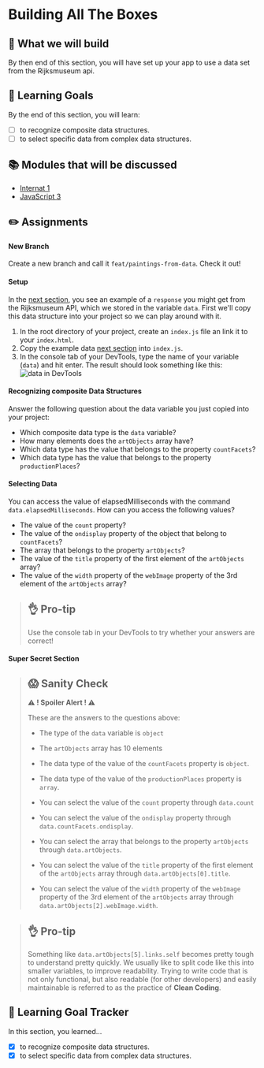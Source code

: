 # Building All The Boxes

## 🎨 What we will build
By then end of this section, you will have set up your app to use a data set from the Rijksmuseum api.

## 🎯 Learning Goals
By the end of this section, you will learn:
* [ ] to recognize composite data structures.
* [ ] to select specific data from complex data structures.

## 📚 Modules that will be discussed
  * [Internat 1](https://readest.codaisseur.com/courses/beginner-bootcamp/all-bb-modules/internet-1)
  * [JavaScript 3](https://readest.codaisseur.com/courses/beginner-bootcamp/all-bb-modules/javascript-3/objects)

## ✏️ Assignments

#### New Branch
Create a new branch and call it `feat/paintings-from-data`. Check it out!

#### Setup
In the [next section](), you see an example of a `response` you might get from the Rijksmuseum API, which we stored in the variable `data`. First we'll copy this data structure into your project so we can play around with it.

1. In the root directory of your project, create an `index.js` file an link it to your `index.html`.
2. Copy the example data [next section]() into `index.js`.
3. In the console tab of your DevTools, type the name of your variable (`data`) and hit enter. The result should look something like this:
![data in DevTools](https://cd.sseu.re/Museum_Guide_2019-01-03_09-34-49.png)


#### Recognizing composite Data Structures 
Answer the following question about the data variable you just copied into your project:

* Which composite data type is the `data` variable?
* How many elements does the `artObjects` array have?
* Which data type has the value that belongs to the property `countFacets`?
* Which data type has the value that belongs to the property `productionPlaces`?

#### Selecting Data
You can access the value of elapsedMilliseconds with the command `data.elapsedMilliseconds`. How can you access the following values?

* The value of the `count` property?
* The value of the `ondisplay` property of the object that belong to `countFacets`?
* The array that belongs to the property `artObjects`?
* The value of the `title` property of the first element of the `artObjects` array?
* The value of the `width` property of the `webImage` property of the 3rd element of the `artObjects` array?

> ## 👌 Pro-tip
> Use the console tab in your DevTools to try whether your answers are correct!

#### Super Secret Section

> ## 😱  Sanity Check
>
> **⚠️ ! Spoiler Alert ! ⚠️**
>
> These are the answers to the questions above:
>
> * The type of the `data` variable is `object`
> * The `artObjects` array has 10 elements
> * The data type of the value of the `countFacets` property is `object`.
> * The data type of the value of the `productionPlaces` property is `array`.
> 
> * You can select the value of the `count` property through `data.count`
> * You can select the value of the `ondisplay` property through `data.countFacets.ondisplay`.
> * You can select the array that belongs to the property `artObjects` through `data.artObjects`.
> * You can select the value of the `title` property of the first element of the `artObjects` array through `data.artObjects[0].title`.
> * You can select the value of the `width` property of the `webImage` property of the 3rd element of the `artObjects` array through `data.artObjects[2].webImage.width`.

> ## 👌 Pro-tip
> Something like `data.artObjects[5].links.self` becomes pretty tough to understand pretty quickly. We usually like to split code like this into smaller variables, to improve readability. Trying to write code that is not only functional, but also readable (for other developers) and easily maintainable is referred to as the practice of **Clean Coding**.

## 🎯 Learning Goal Tracker
In this section, you learned...
* [X] to recognize composite data structures.
* [X] to select specific data from complex data structures.
